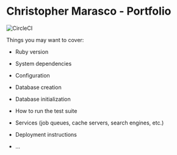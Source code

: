 # Christopher Marasco - Portfolio
![CircleCI](https://circleci.com/gh/cxm6467/chris-portfolio/tree/master.svg?style=shield&circle-token=402a0969d8947226ce26c95c92b63c81c9408879)

Things you may want to cover:

* Ruby version

* System dependencies

* Configuration

* Database creation

* Database initialization

* How to run the test suite

* Services (job queues, cache servers, search engines, etc.)

* Deployment instructions

* ...

